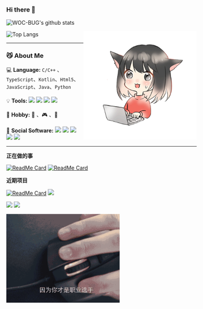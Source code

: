 ### Hi there 👋

![WOC-BUG's github stats](https://github-readme-stats.vercel.app/api?username=WOC-BUG&show_icons=true&theme=tokyonight)



<img align="right" alt="GIF" src="./img/1.gif" width = "300"/>

![Top Langs](https://github-readme-stats.vercel.app/api/top-langs/?username=WOC-BUG&layout=compact)



---

### :smirk_cat: About  Me

:computer: **Language:** ``C/C++`` 、``TypeScript``、``Kotlin``、``Html5``、``JavaScript``、``Java``、``Python``
<br><br>
:bulb:  **Tools:** ![](https://img.shields.io/badge/Cocos%20Creator-2.4.5-black) ![](https://img.shields.io/badge/Visual%20Studio-2019-purple) ![](https://img.shields.io/badge/Visual%20Studio-Code-007acc) ![](https://img.shields.io/badge/Android%20Studio-4.0.1-brightgren)
<br><br>
:ghost: **Hobby:** :art: 、:video_game: 、:book:
<br><br>
:balloon: **Social Software:** [![](https://img.shields.io/badge/dynamic/json?color=000000&logo=github&label=GitHub&query=%24.data.totalSubs&suffix=Followers&url=https%3A%2F%2Fapi.spencerwoo.com%2Fsubstats%2F%3Fsource%3Dgithub%26queryKey%3DWOC-BUG)](https://github.com/WOC-BUG) [![](https://img.shields.io/badge/dynamic/json?logo=bilibili&color=ff69b4&label=bilibili&query=%24.data.totalSubs&suffix=Followers&url=https%3A%2F%2Fapi.spencerwoo.com%2Fsubstats%2F%3Fsource%3Dbilibili%26queryKey%3D23005221)](https://space.bilibili.com/23005221)  [![](https://img.shields.io/badge/dynamic/json?logo=sina-weibo&color=E6162D&label=微博&query=%24.data.totalSubs&suffix=Followers&url=https%3A%2F%2Fapi.spencerwoo.com%2Fsubstats%2F%3Fsource%3Dweibo%26queryKey%3D7075760489)](https://weibo.com/u/7075760489) ![](https://img.shields.io/badge/QQ-1539777243-9cf) ![](https://img.shields.io/badge/LOFTER-WOC__BUG-green)
<br>

---

**正在做的事**

 [![ReadMe Card](https://github-readme-stats.vercel.app/api/pin/?username=WOC-BUG&repo=Game-Engines-Study-Notes)](https://github.com/WOC-BUG/Game-Engines-Study-Notes)  [![ReadMe Card](https://github-readme-stats.vercel.app/api/pin/?username=WOC-BUG&repo=Forest-Witch)](https://github.com/WOC-BUG/Forest-Witch)  

**近期项目**

[![ReadMe Card](https://github-readme-stats.vercel.app/api/pin/?username=WOC-BUG&repo=5G-Knowledge-Graph-and-Fusion-Media-Visualization)](https://github.com/WOC-BUG/5G-Knowledge-Graph-and-Fusion-Media-Visualization)   [<img class="col-lg-6" src="https://github-readme-stats.vercel.app/api/pin/?username=WOC-BUG&repo=Escape-From-The-Maze">](https://github.com/WOC-BUG/Escape-From-The-Maze) 

[<img class="col-lg-6" src="https://github-readme-stats.vercel.app/api/pin/?username=WOC-BUG&repo=BusLinesApp">](https://github.com/WOC-BUG/BusLinesApp)   [<img class="col-lg-6" src="https://github-readme-stats.vercel.app/api/pin/?username=WOC-BUG&repo=Constellation-App">](https://github.com/WOC-BUG/Constellation-App)   



<img alt="GIF" src="./img/code.gif" width = "300"/>